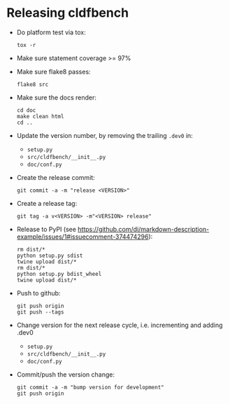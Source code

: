 
Releasing cldfbench
===================

- Do platform test via tox:
  ```
  tox -r
  ```

- Make sure statement coverage >= 97%
- Make sure flake8 passes:
  ```
  flake8 src
  ```
- Make sure the docs render:
  ```shell
  cd doc
  make clean html
  cd ..
  ```

- Update the version number, by removing the trailing `.dev0` in:
  - `setup.py`
  - `src/cldfbench/__init__.py`
  - `doc/conf.py`

- Create the release commit:
  ```shell
  git commit -a -m "release <VERSION>"
  ```

- Create a release tag:
  ```
  git tag -a v<VERSION> -m"<VERSION> release"
  ```

- Release to PyPI (see https://github.com/di/markdown-description-example/issues/1#issuecomment-374474296):
  ```shell
  rm dist/*
  python setup.py sdist
  twine upload dist/*
  rm dist/*
  python setup.py bdist_wheel
  twine upload dist/*
  ```

- Push to github:
  ```
  git push origin
  git push --tags
  ```

- Change version for the next release cycle, i.e. incrementing and adding .dev0

  - `setup.py`
  - `src/cldfbench/__init__.py`
  - `doc/conf.py`

- Commit/push the version change:
  ```shell
  git commit -a -m "bump version for development"
  git push origin
  ```


